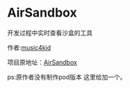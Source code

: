 # AirSandbox
开发过程中实时查看沙盒的工具

作者:[music4kid](https://github.com/music4kid)

项目原地址：[AirSandbox](https://github.com/music4kid/AirSandbox)

ps:原作者没有制作pod版本 这里给加一个。
